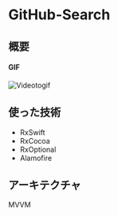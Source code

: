 # GitHub-Search
## 概要

#### GIF
![Videotogif](https://user-images.githubusercontent.com/59869820/105650304-be251880-5ef6-11eb-8535-785b3320d0fe.gif)

## 使った技術
- RxSwift
- RxCocoa
- RxOptional
- Alamofire
## アーキテクチャ
MVVM
